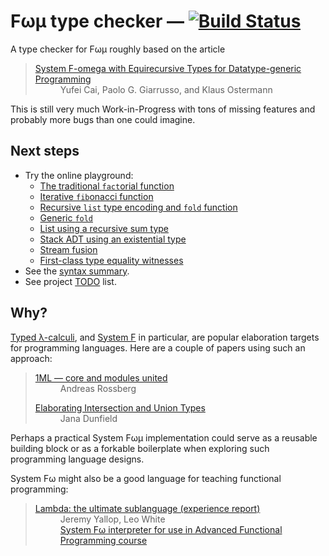 # Fωμ type checker &mdash; [![Build Status](https://travis-ci.org/polytypic/f-omega-mu.svg?branch=main)](https://travis-ci.org/polytypic/f-omega-mu)

A type checker for Fωμ roughly based on the article

<blockquote>
  <dl>
    <dt>
      <a href="https://dl.acm.org/doi/10.1145/2914770.2837660">
        System F-omega with Equirecursive Types for Datatype-generic Programming
      </a>
    </dt>
    <dd>Yufei Cai, Paolo G. Giarrusso, and Klaus Ostermann</dd>
  </dl>
</blockquote>

This is still very much Work-in-Progress with tons of missing features and
probably more bugs than one could imagine.

## Next steps

- Try the online playground:
  - [The traditional `fact`orial function](https://polytypic.github.io/f-omega-mu/#MQAgKgFgpiAuBOBDAJgS1qg9gO0QGxAAMAzRAY1kM3lXxGIFdsKtsAoNvKWe8ngXhCAe4FIUAXKmyxASYSTYAOjYgQgbuBsEqYuXLUxENhCATIhABGJdtjQDZ7SCh4AzjAMAqXhRAAKAwFpTAShBJNlEeAFYgA)
  - [Iterative `fib`onacci function](https://polytypic.github.io/f-omega-mu/#MQAgkgLgpgTghhAlgNyiABgM0QI3QewDs4BjExETAV0JKSICgGAbKCS3EAXgZBFfbN8+AA7cQgHuAhogFyJC7QEmEIeUpUKQy1QDpefEIG7gRHIXaDAKxMQzhK7v37EmEIRCATIhAAGPQ4gALKFdEH30oZgBnNGkxcxAACgoAahBzAEp41wBaEABGdPk9aK9c9SZsHFzPIA)
  - [Recursive `list` type encoding and `fold` function](https://polytypic.github.io/f-omega-mu/#MQAgSgpgxgrgTgZwJYDcIgAYBskIC4Yh4CeADuhAHZQD2AJkpQOYgCGldmAZjVnYVxjU8SGpQBQ4rBDxEy6HPhABeEIG7gPADpAPcCKtgACI4mgN6UkWAFwg4AGhC1KCK7MBJhCD0g3cAL6frIRklpWTMsFRBAbOAtCKM1KAtTcytbezEnIj8PV2tvTShNUICJYNTHcKjNNQALOgstDUsszRjK+MTLazsHdOysvx88vLSQGqIwwKkZEB4+cuijbRnagApsuH6ASn7M3Fk1yq5KOu2vSoAvC1iADycm8RAQG4BtOABdEHbws67h1TUruqVG4WJpLaaUEDLQ6PEBnLY3XwTEqkJAAfQYTCQeAQ4W6T0YeHeAGZIXiCe8AIyktL4yiEkAAFmpjlp9Kpy1CrNeGx5WwmSy5XMh-wsBMqTjFVxAAGoQAgtgAGEAo9FITHYoA)
  - [Generic `fold`](https://polytypic.github.io/f-omega-mu/#MQAg4gpgdhBOCWBjEADAZgewDYBMUCh8sIAXEEgTwAcIQAxAVykRI1hAF4RBu4DQC4AVICTCAQDpAAEQBDCQCNRACkkghIGQEplIeWhBKVO9SHhRCxMplyd8IEIGzgfsLG8AtpKp96TFmxBpR1mztpbkksAHMIGVhJDx09XX9AwMAe4BwMOmwcD2TtDRVpAKSbbgA3bNzEoqTQiKilbVcqAG0ctDUAXSbJdpA0jMsSjWNCCxwgA)
  - [List using a recursive sum type](https://polytypic.github.io/f-omega-mu/#MQAgMglgzgLiCuUIDsDmICGIBOBTAxvNkgG64hTwC2IMAngA64BQzANrnPUyG9HAF4QgbuAAFgBMAdIB7gGG0kBtZBDYAuEAG8AvgBoQ+APbIo6jRL1ytAXRApWHOMrYghgbOAYipy81aQ6vrC0NnbsnPpGUN7ukmLiqh7CcqoBXIqGxt5m4hZsvv78QbbI9mEoAGYoEDC4APJlUQkS8TJJKbSS6VAKMDYStM4hDrQYANa4AHINLaMT6ihwgEmEvAWLy4EezCAiyKrzMQAeJm0bW1sQ9cgggCZEIAAMtKK4xaenTt1Wm6e4bFAsL1uHfQYX6aT7-EBeITCAD6qm0kjePR0YP+nW8wnwcKatBy+XWWg6EXe+kkfQAFDAZpMycgALQARgAlCS5IyUVtfCFKWNxgpYNgUKgbABWEBk8qVap1PkwAVoGwAIgAYoBJ4GkCsZQA)
  - [Stack ADT using an existential type](https://polytypic.github.io/f-omega-mu/#MQAgygLghgxg1iAggEQCogK4GcCWA7AcxCjxAFMAPHLCMvCHKAGxAgE8AHMgKG6bIitOZEAHsODUaQC8IQN3AANwB0AbTxSyALhABvAL4AaEFlEBbLSAUBdEPj4ChXEE2qDZipYB7gFzVV4cTNr6RjBSWEEAFgAm2gpGEIHOrno2dvaC7E6QsAjuNDmaAFQggEmEIIVKOtwg5KYSbNqAAETK+fCWBtUgHNgRTcoKpcbQbQNlrQhxnRzifUrjloPikqQ6CswYFnFDBdsjetx6tni8-BCAUAzZ8AD044DQDNJnVTVkdewgsoDZwMpqAe+6h9ofIJrB0at0sBE-l8lHIKJplLDwkDLKpQngsH8dNE-hR4ixZBQsACkjRLFZQV1xFCEYTNMjlISQDAoFgRE8aiB-Pj5AB9TT6JSdDkgNQaTHEpY4KS6NZMDaxIzjQGuSwpCk1NEY9wAJ350QVrES9L0guFNRUJnMmNlGz+2qU0UVw1yIHtCQlEilKxtmydO2NVk6+z02kAwEQACkucAAlFcgbc0qdiDz5rIo0pwREVPgIDYAKwgSPOjM9bP0GwARkL6czZdzIAAzNXiy96nWrNHO0cTg4IKIecjPspPH2B65NPNRiTgTDwpPTeBi9MOCprMYmSy2ULOWL3HyBdvzVzxSBlaSQdvLSIdfyfQalbsJibDyLNZjsbJ7T68X9R8j7eMxL0oGNSHGkf6uO2ybjEAA)
  - [Stream fusion](https://polytypic.github.io/f-omega-mu/#MQAgygLgTgpghgWxAMwK4GcCWB7AdgKH1ACE50YATEPECACxhAAc4mYoiiRvJZEUMOXAC4QAMSjYkAGUzoI6WtnDR4CRRGUA5bPUy4A5iDgQQAQQA2FrtwAiqXAGM4uEAGFsqCAoA0IAEpSLiDSMOiOdProANaYAJ5+tjSQMADucFAQNiB03kzCAPQFjpgQYTDsAHRyEJVM6KiVlKgFAG6YaRTYjgUNCAgZcQD8XZgAvACMAAyVE7OzUwAslQDsi1MThCRkmI4gsI6oUFitjBY1tHFs+BYwphBXZxdjIIDdwK2VgD3A5-KVANq4TAWUQAbwAvn5HHh0KC6BRRK0-BBgSAfhAwQBdED6Qi3UyyeQgMb4bh4kCAixEkCAbOBagCgVTwSBRGjaFicaS7iAobhFC9aZVXnDhLVXsjhKy6Ty+SAQXCkRYwczURcIOyCJzTPpkPpSjAAPrYZBUgVC+G1T7iyWVaV-NU5KjI7Ea1FciBwaIG1z8i3uz36kTO0yAJMIVYSQ2H7oKRPpRQAPGHWkncbHG1yAEyIQFNaAwXSnyUC7Rjk9wYBZyCWUwnuWRGCDK-mKVTXvrhODKhSiz4Gynpc3HG3hbQFSzVWCbdCi9zKnCQAAKP1e+e4AC0EwAlNPkeue0qOa6tbo4M2Y7hapWyRZsNgmFTvtf8rGQKHWbHBZhhG+e5hjZgQAAeckcxgVxbVjdl5yvG950wABqDdNzLcgCwsP5wOdC8HyzZN9xBClIWhPxtV1MpDWQJEPS9Iijz3AguB0VwDiOE5GBgOMahAiBMDgSl5D4JAHmuMlACgGXg1F6VREEAaAZiU1S42BAeQYFvF4xUFdB-i6XAYFBCEQDiDoLHhWUhwgEdFL0mJMHyRT1WTMlBMYPi1GbWpAGAiDSQWcxBRHQPxtLjCBfOfRSylvUx0Fo+yuSNfVWX5OBBQTCULkS4T63zbykBeBNu0bNjTFU5LWUS6tnGQjL8xQ5tW3bP4tMYF4mV8sLjEg1L1wxPKqr7VSBzlYy4HMkrxz+AyyyoF49ha5S2rnErOsrMFkyVFr+OMAoSqk-cHOwOLnhpRLXmSrLjEqC87lE3oZJAat9zkzR9sJF5LT2tFhEUF9UqSmENJ7MAOwK27FHKuse24BqarbccCVqTs4C68H9MMya3n6ochtoFFIsqWGJ15P4EenWcFzei5HEqbduqqxTYhUpQnqyGmovzR7WQB06dq5AZ6epRLqQAI0FZARGPUMheO37JKQRKLogK70Buu7cHSntTpeDnpeplMAsKt4TvOmmeEBwLgZrCqkYhvBGreWrRshprVtC2aBds7WafGoz+0HQbzJxy2UzGlHGVnF4ReJigFSpCnkSdpTb1d9BEaNlMrPp1404+-40+VeOQET4sU+W-M4+l-Prq50wdQsMooBNI78jF-PrwsH6PrL2X8zxBWlcUfRVZp9XwEqLL3fJIGit+w2jYB3WzdB2UA4d23oc063GVL2bjyTsf8091HXnR32sd88cA+4H9mAj4C8xTwP9+j3PWu3wu79LcsYHPwOc6mynKRm28L9d6pzps2TOGk-g5wAW1JOSNi4plLutOAFcXRklYGwXAqM+Y-QmO3JBP0ABMeCXKdxTN3MAExegTF7hMDCXdLpgAIb0AhvcCF0LIW6R4ikqR-Aob5CYfhGG+QIeqAeVUh68NoRrOYp1fLJyqnPVSU8Qa1kXinChYDcHoDmBQk2EVaEL0qinZeLZV6QNAS8XhbCNYEJHmXORT8t5uwDg-PqPtRCY3FIpCYZ837cCDhNEOqMKbyixjwjRv8nRyM3oA5xb8f5vG0R9OY5jrLhKkd43OWJoEvzgcAxhYCiHoFsYwvRik2GGKXuvVSds17aQ3o42JO8XHBzcQNDxfsCG+L8QEr2TVQ4RyjpYgpkT-62RiTA+RKcEkZyKbY1J9MrFUmKVkxpky4G7iWk-JBKDkzpVimiJEZN5B+B5n4autc-DoJAhQMEogPLS2EAAKhCk8yoRiUwHJqKIQAAESJRKiFU6Q0exs2+SAP5dikEhRKmPHmvzEo-KFnOJuAtNyhiBYCsuAsx4XPYPCyoyKQoCxbmi0KUL0UdzHtczB+KMUUvJWSkhS0JL8SkhhLgABROMiAmC3BABgOABhP5zgzilQkX4eDS0psciAaEzyv24HOMSiBKg8zlWqdVWIRVxk-GeSocYQAvIITuGmSqpW4qgJq+cx1dW1ANQAUhANYq1G4kZmv4qq1gmqrXattfqkAsEQCurfu6tQlRqUUE1V-UNKqvnyCtegE1fiY0IEqHG2V6FE3rmzdm5Mc48Y4HdCAAArOuIAA)
  - [First-class type equality witnesses](https://polytypic.github.io/f-omega-mu/#MQAgYglgTgzgLgWgMYBsCGMYjgTwA4CmIBAjgK5ooS4gDu1AdgZswFCsoFzb5EAyBCACMGEAF4gAvCEDdwIEbgAHQzATcALAAESAx4ABcAKhCAkwhA6FGkHIMhTykBAYcuPQuAD2KACZTZileu17D-kYKABRqgM3AJiBhUQCUFqbm1rbsnNy4TgCiJJ4ypLoWgcYA3qwgIM4AZmCublogaopqqtXuZiDWhqRtygA0peUVAsKiYnUN6qpDIuLdFl2JfWVQBBUoY4rzZosgMDgAtnvrEwqbHcTZ1nLbcFBoDDBHTeoRXdbRndmJc59R186PqlOFnMhl6-QqUGch3qjUBPzOZzkrAAvjY7PZuFMRlJ+qkBi0PNJANnAiiJqhkaCEWgJ3QURL8BSUAAstAkFJSANryJSqBLxdoAXRAwSJERkAA9WVEFOK4ky0biHJUsTNiaShEpKVoVRJzBrKQqynjlqtPCS6QyAkpJWzxYaQHjdgczaTyVqdbT6fkrZyfFZ+XIhcEJVLFLL7XibncsGq6apRUohEhtYJphI3pqqR7EhbvUEQ2ykxyNEHOSWQOHkkaHHBnC645mU8MZjnfeKZUKqw6HBCofWyY3s+0FLWOcoBRzA8KnXtJxPxyBKXEu4AoBiKlQJPQGOq3JpQW5nW6j9yPzi3vb2qLqgGAiYJZGIAeh1gGgGBUYlytSSK7gbmr9t1UjSrZCBGSqDKm2KxgOFJZhBLbDl6hSMjILLhJE0QRGWZhBkyc7LnY1bcHu-aWkYyEVFoaGmBhCgVHOoHcDO-6NkBCGkYUSgUaEETUbE7JCFy3i8u02EgBUDHYLc9zMQmMhJtSf4ZjBCmtDmRKAKvAeYcf0ZQyBRaHqVE0pFjIYqAC3ACiGeY7wgFZIBmUGsmSnZEThsEnLqUKFT4d+2B1lBAEqR4wGCTyCggoKwpOVork+YRYmQnszHKaxqijuO9HBDOc5jkKS72muv7uFuypwWIu4rPuOz7HsR5STAp7nolV4gLe94PgSz7JKwRQ7h+bjIkAA)
- See the [syntax summary](SYNTAX.md).
- See project [TODO](TODO.md) list.

## Why?

[Typed λ-calculi](https://en.wikipedia.org/wiki/Typed_lambda_calculus), and
[System F](https://en.wikipedia.org/wiki/System_F) in particular, are popular
elaboration targets for programming languages. Here are a couple of papers using
such an approach:

<blockquote>
  <dl>
    <dt><a href="https://people.mpi-sws.org/~rossberg/1ml/">1ML — core and modules united</a></dt>
    <dd>Andreas Rossberg</dd>
  </dl>
  <dl>
    <dt><a href="https://arxiv.org/abs/1206.5386">Elaborating Intersection and Union Types</a>
    <dd>Jana Dunfield</dd>
  </dl>
</blockquote>

Perhaps a practical System Fωμ implementation could serve as a reusable building
block or as a forkable boilerplate when exploring such programming language
designs.

System Fω might also be a good language for teaching functional programming:

<blockquote>
  <dl>
    <dt><a href="https://dl.acm.org/doi/abs/10.1145/3342713">Lambda: the ultimate sublanguage (experience report)</a></dt>
    <dd>Jeremy Yallop, Leo White<br><a href="https://github.com/ocamllabs/fomega">System Fω interpreter for use in Advanced Functional Programming course</a><dd>
  </dl>
</blockquote>
